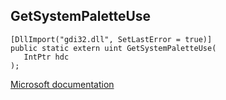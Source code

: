 ## GetSystemPaletteUse

```
[DllImport("gdi32.dll", SetLastError = true)]
public static extern uint GetSystemPaletteUse(
   IntPtr hdc
);
```

[Microsoft documentation](https://docs.microsoft.com/en-us/windows/win32/api/wingdi/nf-wingdi-getsystempaletteuse)
